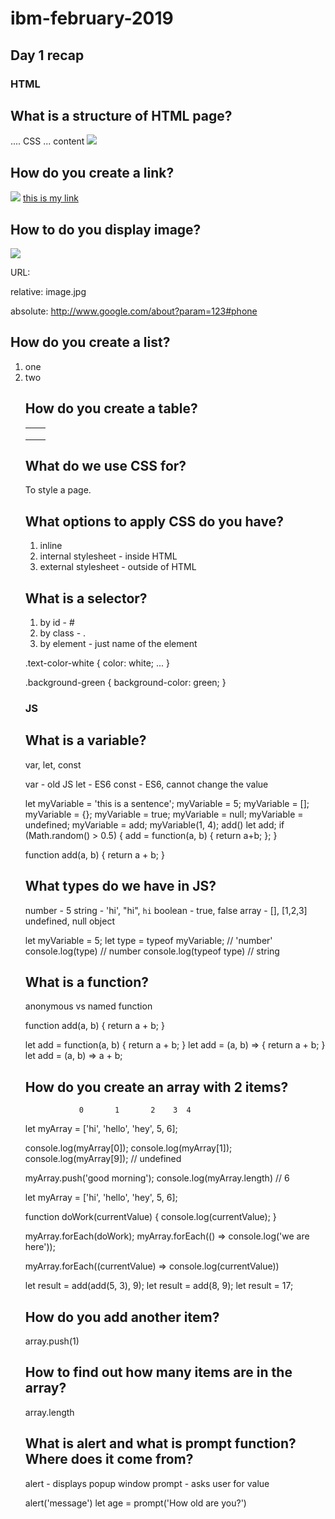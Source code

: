 # ibm-february-2019

## Day 1 recap

### HTML

## What is a structure of HTML page?

<html>
  <head>
    <title>title of the window</title>
    <styles>
      .... CSS
    </styles>
    <script>
    </script>
  </head>
  <body>
    ... content
    <img src="image.jpeg">
  </body>
</html>



## How do you create a link?

<img src="URL">
<a href="URL" target="_blank">this is my link</a>









## How to do you display image?

<img src="URL">


URL:

relative:
image.jpg

absolute:
http://www.google.com/about?param=123#phone










## How do you create a list?

<ol>
  <li>one</li>
  <li>two</li>
</ol>
<ul>










## How do you create a table?

<table>
  <tr>
    <td></td>
    <td></td>
  </tr>
  <tr>
    <td></td>
  </tr>
  <tr>
    <td></td>
    <td></td>
  </tr>
</table>




## What do we use CSS for?

To style a page.












## What options to apply CSS do you have?

1) inline
2) internal stylesheet - inside HTML
3) external stylesheet - outside of HTML











## What is a selector?

1) by id - #
2) by class - .
3) by element - just name of the element

.text-color-white {
  color: white;
  ...
}

.background-green {
  background-color: green;
}

<p class="text-color-white background-green">
</p>












### JS

## What is a variable?

var, let, const

var - old JS
let - ES6
const - ES6, cannot change the value

let myVariable = 'this is a sentence';
myVariable = 5;
myVariable = [];
myVariable = {};
myVariable = true;
myVariable = null;
myVariable = undefined;
myVariable = add;
myVariable(1, 4);
add()
let add;
if (Math.random() > 0.5) {
  add = function(a, b) {
    return a+b;
  };
}

function add(a, b) {
  return a + b;
}









## What types do we have in JS?

number - 5
string - 'hi', "hi", `hi`
boolean - true, false
array - [], [1,2,3]
undefined, null
object

let myVariable = 5;
let type = typeof myVariable; // 'number'
console.log(type) // number
console.log(typeof type) // string











## What is a function?

anonymous vs named function

function add(a, b) {
  return a + b;
}

let add = function(a, b) {
  return a + b;
}
let add = (a, b) => {
  return a + b;
}
let add = (a, b) => a + b;











## How do you create an array with 2 items?
                0       1       2    3  4
let myArray = ['hi', 'hello', 'hey', 5, 6];

console.log(myArray[0]);
console.log(myArray[1]);
console.log(myArray[9]); // undefined

myArray.push('good morning');
console.log(myArray.length) // 6

let myArray = ['hi', 'hello', 'hey', 5, 6];

function doWork(currentValue) {
  console.log(currentValue);
}

myArray.forEach(doWork);
myArray.forEach(() => console.log('we are here'));

myArray.forEach((currentValue) => console.log(currentValue))

let result = add(add(5, 3), 9);
let result = add(8, 9);
let result = 17;







## How do you add another item?

array.push(1)








## How to find out how many items are in the array?

array.length









## What is alert and what is prompt function? Where does it come from?

alert - displays popup window
prompt - asks user for value

alert('message')
let age = prompt('How old are you?')




